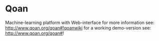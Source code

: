 # Qoan
Machine-learning platform with Web-interface
for more information see: http://www.qoan.org/qoan#!qoanwiki
for a working demo-version see: http://www.qoan.org/qoan#!
